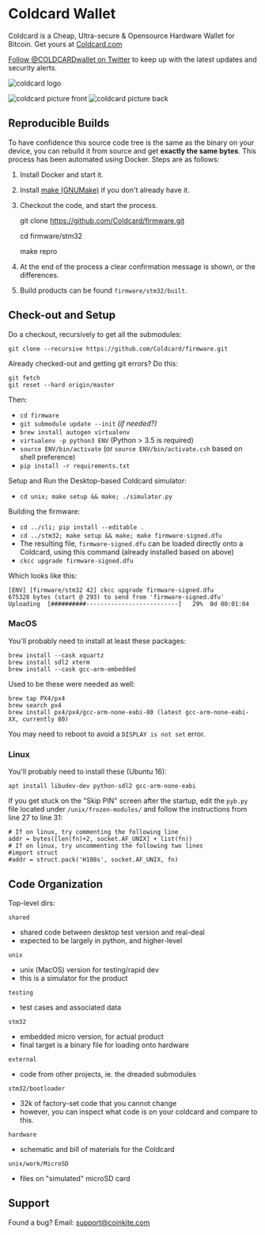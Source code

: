 # Coldcard Wallet

Coldcard is a Cheap, Ultra-secure & Opensource Hardware Wallet for Bitcoin.
Get yours at [Coldcard.com](http://coldcard.com)

[Follow @COLDCARDwallet on Twitter](https://twitter.com/coldcardwallet) to keep up
with the latest updates and security alerts. 

![coldcard logo](https://coldcard.com/static/images/coldcard-logo-nav.png)

![coldcard picture front](https://coldcard.com/static/images/coldcard-front.png)
![coldcard picture back](https://coldcard.com/static/images/coldcard-back.png)

## Reproducible Builds

To have confidence this source code tree is the same as the binary on your device,
you can rebuild it from source and get **exactly the same bytes**. This process
has been automated using Docker. Steps are as follows:

1. Install Docker and start it.
2. Install [make (GNUMake)](https://www.gnu.org/software/make/) if you don't already have it.
3. Checkout the code, and start the process.

    git clone https://github.com/Coldcard/firmware.git
    
    cd firmware/stm32
    
    make repro

4. At the end of the process a clear confirmation message is shown, or the differences.
5. Build products can be found `firmware/stm32/built`.

## Check-out and Setup

Do a checkout, recursively to get all the submodules:

    git clone --recursive https://github.com/Coldcard/firmware.git

Already checked-out and getting git errors? Do this:

    git fetch
    git reset --hard origin/master

Then:

- `cd firmware`
- `git submodule update --init` _(if needed?)_
- `brew install autogen virtualenv`
- `virtualenv -p python3 ENV` (Python > 3.5 is required)
- `source ENV/bin/activate` (or `source ENV/bin/activate.csh` based on shell preference)
- `pip install -r requirements.txt`

Setup and Run the Desktop-based Coldcard simulator:

- `cd unix; make setup && make; ./simulator.py`

Building the firmware:

- `cd ../cli; pip install --editable .`
- `cd ../stm32; make setup && make; make firmware-signed.dfu`
- The resulting file, `firmware-signed.dfu` can be loaded directly onto a Coldcard, using this
  command (already installed based on above)
- `ckcc upgrade firmware-signed.dfu`

Which looks like this:

    [ENV] [firmware/stm32 42] ckcc upgrade firmware-signed.dfu
    675328 bytes (start @ 293) to send from 'firmware-signed.dfu'
    Uploading  [##########--------------------------]   29%  0d 00:01:04


### MacOS

You'll probably need to install at least these packages:

    brew install --cask xquartz
    brew install sdl2 xterm
    brew install --cask gcc-arm-embedded

Used to be these were needed as well:

    brew tap PX4/px4
    brew search px4
    brew install px4/px4/gcc-arm-none-eabi-80 (latest gcc-arm-none-eabi-XX, currently 80)

You may need to reboot to avoid a `DISPLAY is not set` error.

### Linux

You'll probably need to install these (Ubuntu 16):

    apt install libudev-dev python-sdl2 gcc-arm-none-eabi

If you get stuck on the "Skip PIN" screen after the startup, edit the `pyb.py` file located under `/unix/frozen-modules/` and follow the instructions from line 27 to line 31:
```
# If on linux, try commenting the following line
addr = bytes([len(fn)+2, socket.AF_UNIX] + list(fn))
# If on linux, try uncommenting the following two lines
#import struct
#addr = struct.pack('H108s', socket.AF_UNIX, fn)
```

## Code Organization

Top-level dirs:

`shared`

- shared code between desktop test version and real-deal
- expected to be largely in python, and higher-level

`unix`

- unix (MacOS) version for testing/rapid dev
- this is a simulator for the product

`testing`

- test cases and associated data


`stm32`

- embedded micro version, for actual product
- final target is a binary file for loading onto hardware

`external`

- code from other projects, ie. the dreaded submodules

`stm32/bootloader`

- 32k of factory-set code that you cannot change
- however, you can inspect what code is on your coldcard and compare to this.

`hardware`

- schematic and bill of materials for the Coldcard

`unix/work/MicroSD`

- files on "simulated" microSD card 


## Support

Found a bug? Email: support@coinkite.com
